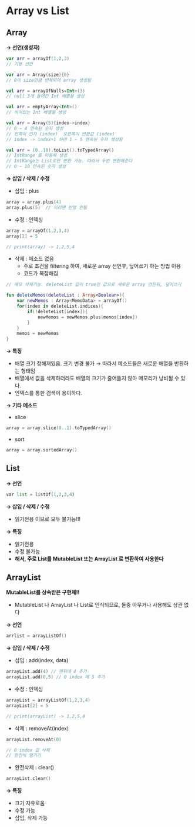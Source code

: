 # Array vs List

## Array

**→ 선언(생성자)**

```kotlin
var arr = arrayOf(1,2,3)
// 기본 선언

var arr = Array(size){0}
// 0이 size만큼 반복되어 array 생성됨

val arr = arrayOfNulls<Int>(3)
// null 3개 들어간 Int 배열을 생성

val arr = emptyArray<Int>()
// 비어있는 Int 배열을 생성

val arr = Array(5){index->index}
// 0 ~ 4 연속된 숫자 생성
// 왼쪽이 인자 (index)  오른쪽이 반환값 (index)
// index -> index+1 하면 1 ~ 5 연속된 숫자 생성됨

val arr = (0..10).toList().toTypedArray()
// IntRange 를 이용해 생성
// IntRange는 List로만 변환 가능. 따라서 두번 변환해준다
// 0 ~ 10 연속된 숫자 생성
```

**→ 삽입 / 삭제 / 수정**

- 삽입 : plus

```kotlin
array = array.plus(4)   
array.plus(5)  // 이러면 반영 안됨
```

- 수정 : 인덱싱

```kotlin
array = arrayOf(1,2,3,4)
array[2] = 5

// print(array) -> 1,2,5,4
```

- 삭제 : 메소드 없음
    - 주로 조건을 filtering 하여, 새로운 array 선언후, 덮어쓰기 하는 방법 이용
    - 코드가 복잡해짐

```kotlin
// 메모 삭제기능. deleteList 값이 true인 값으로 새로운 array 만든뒤, 덮어쓰기

fun deleteMemos(deleteList : Array<Boolean>){
    var newMemos : Array<MemoData> = arrayOf()
    for(index in deleteList.indices){
        if(!deleteList[index]){
            newMemos = newMemos.plus(memos[index])
        }
    }
    memos = newMemos
}
```

**→ 특징**

- 배열 크기 정해져있음. 크기 변경 불가 → 따라서 메소드들은 새로운 배열을 반환하는 형태임
- 배열에서 값을 삭제하더라도 배열의 크기가 줄어들지 않아 메모리가 낭비될 수 있다.
- 인덱스를 통한 검색이 용이하다.

**→ 기타 메소드**

- slice

```kotlin
array = array.slice(0..1).toTypedArray()
```

- sort

```kotlin
array = array.sortedArray()
```

## List

**→ 선언**

```python
var list = listOf(1,2,3,4)
```

**→ 삽입 / 삭제 / 수정**

- 읽기전용 이므로 모두 불가능!!!

**→ 특징**

- 읽기전용
- 수정 불가능
- **해서, 주로 List를 MutableList 또는 ArrayList 로 변환하여 사용한다**

## ArrayList

**MutableList를 상속받은 구현체!!**

- MutableList 나 ArrayList 나 List로 인식되므로, 둘중 아무거나 사용해도 상관 없다

**→ 선언**

```kotlin
arrlist = arrayListOf()
```

**→ 삽입 / 삭제 / 수정**

- 삽입 : add(index, data)

```kotlin
arrayList.add(4) // 맨뒤에 4 추가
arrayList.add(0,5) // 0 index 에 5 추가
```

- 수정 : 인덱싱

```kotlin
arrayList = arrayListOf(1,2,3,4)
arrayList[2] = 5

// print(arrayList) -> 1,2,5,4
```

- 삭제 : removeAt(index)

```kotlin
arrayList.removeAt(0)  

// 0 index 값 삭제
// 한칸씩 땡기기
```

- 완전삭제 : clear()

```kotlin
arrayList.clear()
```

**→ 특징**

- 크기 자유로움
- 수정 가능
- 삽입, 삭제 가능